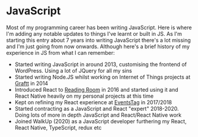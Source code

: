 # JavaScript

Most of my programming career has been writing JavaScript. Here is where I'm adding any notable updates to things I've learnt or built in JS. As I'm starting this entry about 7 years into writing JavaScript there's a lot missing and I'm just going from now onwards. Although here's a brief history of my experience in JS from what I can remember:

- Started writing JavaScript in around 2013, customising the frontend of WordPress. Using a lot of JQuery for all my sins
- Started writing Node.JS whilst working on Internet of Things projects at [Graftt](./graftt.md) in 2014
- Introduced React to [Reading Room](./reading-room.md) in 2016 and started using it and React Native heavily on my personal projects at this time
- Kept on refining my React experience at [EventsTag](./eventstag.md) in 2017/2018
- Started contracting as a JavaScript and React "expert" 2018-2020. Doing lots of more in depth JavaScript and React/React Native work
- Joined WalkUp (2020) as a JavaScript developer furthering my React, React Native, TypeScript, redux etc
